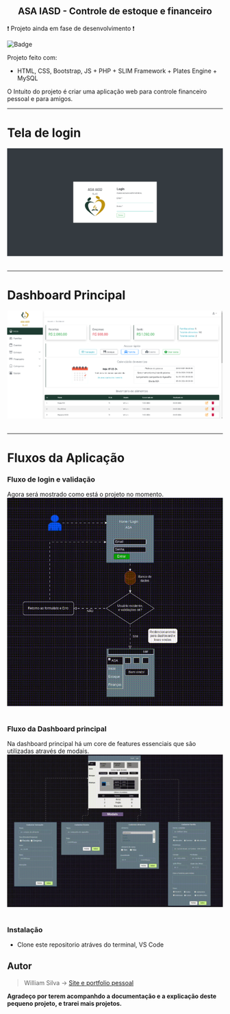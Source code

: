 ## <center>ASA IASD - Controle de estoque e financeiro</center>



:heavy_exclamation_mark: Projeto ainda em fase de desenvolvimento :exclamation:



![Badge](https://img.shields.io/static/v1?label=bootstrap&message=PHP8.2&color=white&style=for-the-badge&logo=bootstrap)


Projeto feito com:
 - HTML, CSS, Bootstrap, JS + PHP + SLIM Framework + Plates Engine + MySQL 

O Intuito do projeto é criar uma aplicação web para controle financeiro pessoal e para amigos.
___

# Tela de login
![mockup projeto finance control](public/assets/imgs/readme/Bem-vindo-.png)
&nbsp;
___
# Dashboard Principal
![mockup projeto finance control](public/assets/imgs/readme/dashboard.png)
&nbsp;
___
# Fluxos da Aplicação

### Fluxo de login e validação
Agora será mostrado como está o projeto no momento.
![finance control](public/assets/imgs/readme/initial_fluxo.gif)
&nbsp;

### Fluxo da Dashboard principal
Na dashboard principal há um core de features essenciais que são utilizadas através de modais.
![finance control](public/assets/imgs/readme/core_fluxo.gif)
&nbsp;

### Instalação
- Clone este repositorio atráves do terminal, VS Code

## Autor

> William Silva -> [Site e portfolio pessoal](https://bywilliams.github.io/portfolio/)

**Agradeço por terem acompanhdo a documentação e a explicação deste pequeno projeto, e trarei mais projetos.**
